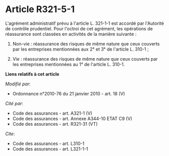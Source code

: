 # Article R321-5-1

L'agrément administratif prévu à l'article L. 321-1-1 est accordé par l'Autorité de contrôle prudentiel. Pour l'octroi de cet
agrément, les opérations de réassurance sont classées en activités de la manière suivante : 

1. Non-vie : réassurance des risques de même nature que ceux couverts par les entreprises mentionnées aux 2° et 3° de
l'article L. 310-1 ; 

2. Vie : réassurance des risques de même nature que ceux couverts par les entreprises mentionnées au 1° de l'article L.
310-1.

**Liens relatifs à cet article**

_Modifié par_:

  - Ordonnance n°2010-76 du 21 janvier 2010 - art. 18 (V)

_Cité par_:

  - Code des assurances - art. A321-1 (V)
  - Code des assurances - art. Annexe A344-10 ETAT C9 (V)
  - Code des assurances - art. R321-31 (VT)

_Cite_:

  - Code des assurances - art. L310-1
  - Code des assurances - art. L321-1-1
